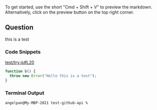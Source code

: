 
To get started, use the short "Cmd + Shift + V" to preview the markdown. Alternatively, click on the preview button on the top right corner.

## Question 
this is a test

### Code Snippets

[test/try.js#L20](test/try.js#L20)	
````js
function b() {
  throw new Error("Hello this is a test");
}

````

### Terminal Output
````
angelpan@My-MBP-2021 test-github-api % 
````
	